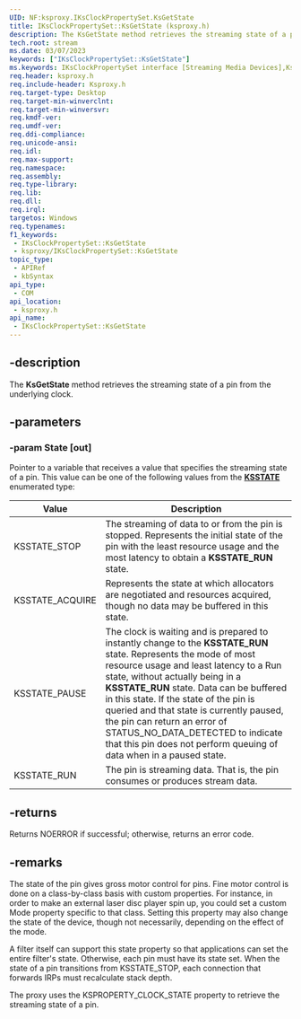 ```yaml
---
UID: NF:ksproxy.IKsClockPropertySet.KsGetState
title: IKsClockPropertySet::KsGetState (ksproxy.h)
description: The KsGetState method retrieves the streaming state of a pin from the underlying clock.
tech.root: stream
ms.date: 03/07/2023
keywords: ["IKsClockPropertySet::KsGetState"]
ms.keywords: IKsClockPropertySet interface [Streaming Media Devices],KsGetState method, IKsClockPropertySet.KsGetState, IKsClockPropertySet::KsGetState, KsGetState, KsGetState method [Streaming Media Devices], KsGetState method [Streaming Media Devices],IKsClockPropertySet interface, ksproxy/IKsClockPropertySet::KsGetState, ksproxy_d14aea61-913f-44f9-8fc0-08d31b9e8e50.xml, stream.iksclockpropertyset_ksgetstate
req.header: ksproxy.h
req.include-header: Ksproxy.h
req.target-type: Desktop
req.target-min-winverclnt: 
req.target-min-winversvr: 
req.kmdf-ver: 
req.umdf-ver: 
req.ddi-compliance: 
req.unicode-ansi: 
req.idl: 
req.max-support: 
req.namespace: 
req.assembly: 
req.type-library: 
req.lib: 
req.dll: 
req.irql: 
targetos: Windows
req.typenames: 
f1_keywords:
 - IKsClockPropertySet::KsGetState
 - ksproxy/IKsClockPropertySet::KsGetState
topic_type:
 - APIRef
 - kbSyntax
api_type:
 - COM
api_location:
 - ksproxy.h
api_name:
 - IKsClockPropertySet::KsGetState
---
```


## -description

The **KsGetState** method retrieves the streaming state of a pin from the underlying clock.

## -parameters

### -param State [out]

Pointer to a variable that receives a value that specifies the streaming state of a pin. This value can be one of the following values from the [**KSSTATE**](../ks/ne-ks-ksstate.md) enumerated type:

| Value | Description |
|---|---|
| KSSTATE_STOP | The streaming of data to or from the pin is stopped. Represents the initial state of the pin with the least resource usage and the most latency to obtain a **KSSTATE_RUN** state. |
| KSSTATE_ACQUIRE | Represents the state at which allocators are negotiated and resources acquired, though no data may be buffered in this state. |
| KSSTATE_PAUSE | The clock is waiting and is prepared to instantly change to the **KSSTATE_RUN** state. Represents the mode of most resource usage and least latency to a Run state, without actually being in a **KSSTATE_RUN** state. Data can be buffered in this state. If the state of the pin is queried and that state is currently paused, the pin can return an error of STATUS_NO_DATA_DETECTED to indicate that this pin does not perform queuing of data when in a paused state. |
| KSSTATE_RUN | The pin is streaming data. That is, the pin consumes or produces stream data. |

## -returns

Returns NOERROR if successful; otherwise, returns an error code.

## -remarks

The state of the pin gives gross motor control for pins. Fine motor control is done on a class-by-class basis with custom properties. For instance, in order to make an external laser disc player spin up, you could set a custom Mode property specific to that class. Setting this property may also change the state of the device, though not necessarily, depending on the effect of the mode.

A filter itself can support this state property so that applications can set the entire filter's state. Otherwise, each pin must have its state set. When the state of a pin transitions from KSSTATE_STOP, each connection that forwards IRPs must recalculate stack depth.

The proxy uses the KSPROPERTY_CLOCK_STATE property to retrieve the streaming state of a pin.